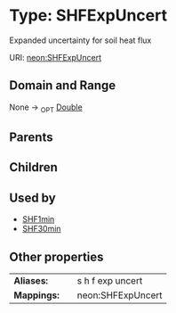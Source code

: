 
# Type: SHFExpUncert


Expanded uncertainty for soil heat flux

URI: [neon:SHFExpUncert](https://data.neonscience.org/SHFExpUncert)


## Domain and Range

None ->  <sub>OPT</sub> [Double](types/Double.md)

## Parents


## Children


## Used by

 * [SHF1min](SHF1min.md)
 * [SHF30min](SHF30min.md)

## Other properties

|  |  |  |
| --- | --- | --- |
| **Aliases:** | | s h f exp uncert |
| **Mappings:** | | neon:SHFExpUncert |

